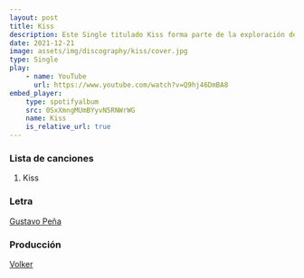 ```yaml
---
layout: post
title: Kiss
description: Este Single titulado Kiss forma parte de la exploración del proceso de creación musical de Jhey Pi.
date: 2021-12-21
image: assets/img/discography/kiss/cover.jpg
type: Single
play:
    - name: YouTube
      url: https://www.youtube.com/watch?v=Q9hj46DmBA8
embed_player:
    type: spotifyalbum
    src: 0SxXmngMUmBYyvN5RNWrWG
    name: Kiss
    is_relative_url: true
---
```


### Lista de canciones

1. Kiss

### Letra

<a href="https://instagram.com/elgustavop"> Gustavo Peña </a>

### Producción

<a href="https://instagram.com/volkeroficial">Volker  </a>
